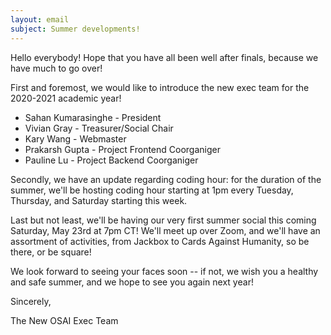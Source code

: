 ```yaml
---
layout: email 
subject: Summer developments!
---
```


Hello everybody! Hope that you have all been well after finals, because 
we have much to go over!

First and foremost, we would like to introduce the new exec team for the 
2020-2021 academic year!

* Sahan Kumarasinghe - President
* Vivian Gray - Treasurer/Social Chair
* Kary Wang - Webmaster
* Prakarsh Gupta - Project Frontend Coorganiger 
* Pauline Lu - Project Backend Coorganiger 

Secondly, we have an update regarding coding hour: 
for the duration of the summer, we'll be hosting coding hour starting at 
1pm every Tuesday, Thursday, and Saturday starting this week.	

Last but not least, we'll be having our very first summer social this 
coming Saturday, May 23rd at 7pm CT! We'll meet up over Zoom, and we'll 
have an assortment of activities, from Jackbox to Cards Against Humanity,
so be there, or be square!

We look forward to seeing your faces soon -- if not, we wish you 
a healthy and safe summer, and we hope to see you again next year!

Sincerely,

The New OSAI Exec Team
